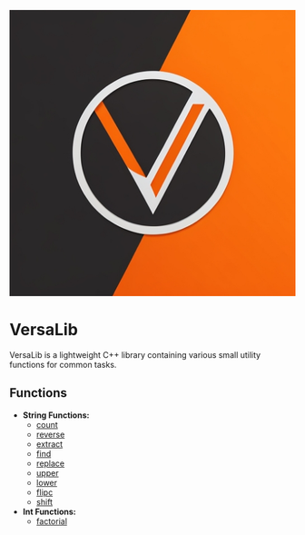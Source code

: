 ![VersaLib Logo](V.jpg)

# VersaLib

VersaLib is a lightweight C++ library containing various small utility functions for common tasks.

## Functions

- **String Functions:**
  - [count](Description/count.md)
  - [reverse](Description/reverse.md)
  - [extract](Description/extract.md)
  - [find](Description/find.md)
  - [replace](Description/replace.md)
  - [upper](Description/upper.md)
  - [lower](Description/lower.md)
  - [flipc](Description/flipc.md)
  - [shift](Description/shift.md)
- **Int Functions:**
  - [factorial](Description/factorial.md)
